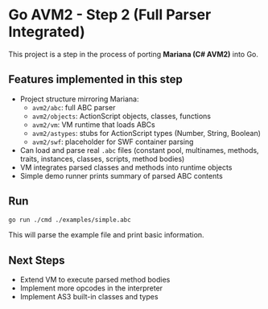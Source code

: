 # Go AVM2 - Step 2 (Full Parser Integrated)

This project is a step in the process of porting **Mariana (C# AVM2)** into Go.

## Features implemented in this step

- Project structure mirroring Mariana:
  - `avm2/abc`: full ABC parser
  - `avm2/objects`: ActionScript objects, classes, functions
  - `avm2/vm`: VM runtime that loads ABCs
  - `avm2/astypes`: stubs for ActionScript types (Number, String, Boolean)
  - `avm2/swf`: placeholder for SWF container parsing
- Can load and parse real `.abc` files (constant pool, multinames, methods, traits, instances, classes, scripts, method bodies)
- VM integrates parsed classes and methods into runtime objects
- Simple demo runner prints summary of parsed ABC contents

## Run

```bash
go run ./cmd ./examples/simple.abc
```

This will parse the example file and print basic information.

## Next Steps

- Extend VM to execute parsed method bodies
- Implement more opcodes in the interpreter
- Implement AS3 built-in classes and types
